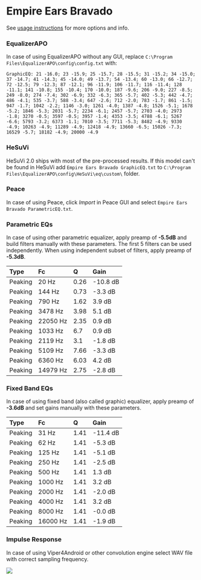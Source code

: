 # Empire Ears Bravado
See [usage instructions](https://github.com/jaakkopasanen/AutoEq#usage) for more options and info.

### EqualizerAPO
In case of using EqualizerAPO without any GUI, replace `C:\Program Files\EqualizerAPO\config\config.txt`
with:
```
GraphicEQ: 21 -16.0; 23 -15.9; 25 -15.7; 28 -15.5; 31 -15.2; 34 -15.0; 37 -14.7; 41 -14.3; 45 -14.0; 49 -13.7; 54 -13.4; 60 -13.0; 66 -12.7; 72 -12.5; 79 -12.3; 87 -12.1; 96 -11.9; 106 -11.7; 116 -11.4; 128 -11.1; 141 -10.8; 155 -10.4; 170 -10.0; 187 -9.6; 206 -9.0; 227 -8.5; 249 -8.0; 274 -7.4; 302 -6.9; 332 -6.3; 365 -5.7; 402 -5.3; 442 -4.7; 486 -4.1; 535 -3.7; 588 -3.4; 647 -2.6; 712 -2.0; 783 -1.7; 861 -1.5; 947 -1.7; 1042 -2.2; 1146 -3.0; 1261 -4.0; 1387 -4.8; 1526 -5.1; 1678 -5.2; 1846 -5.3; 2031 -5.7; 2234 -6.1; 2457 -5.7; 2703 -4.0; 2973 -1.8; 3270 -0.5; 3597 -0.5; 3957 -1.4; 4353 -3.5; 4788 -6.1; 5267 -6.6; 5793 -3.2; 6373 -1.1; 7010 -3.5; 7711 -5.3; 8482 -4.9; 9330 -4.9; 10263 -4.9; 11289 -4.9; 12418 -4.9; 13660 -6.5; 15026 -7.3; 16529 -5.7; 18182 -4.9; 20000 -4.9
```

### HeSuVi
HeSuVi 2.0 ships with most of the pre-processed results. If this model can't be found in HeSuVi add
`Empire Ears Bravado GraphicEQ.txt` to `C:\Program Files\EqualizerAPO\config\HeSuVi\eq\custom\` folder.

### Peace
In case of using Peace, click *Import* in Peace GUI and select `Empire Ears Bravado ParametricEQ.txt`.

### Parametric EQs
In case of using other parametric equalizer, apply preamp of **-5.5dB** and build filters manually
with these parameters. The first 5 filters can be used independently.
When using independent subset of filters, apply preamp of **-5.3dB**.

| Type    | Fc       |    Q | Gain     |
|:--------|:---------|:-----|:---------|
| Peaking | 20 Hz    | 0.26 | -10.8 dB |
| Peaking | 144 Hz   | 0.73 | -3.3 dB  |
| Peaking | 790 Hz   | 1.62 | 3.9 dB   |
| Peaking | 3478 Hz  | 3.98 | 5.1 dB   |
| Peaking | 22050 Hz | 2.35 | 0.9 dB   |
| Peaking | 1033 Hz  | 6.7  | 0.9 dB   |
| Peaking | 2119 Hz  | 3.1  | -1.8 dB  |
| Peaking | 5109 Hz  | 7.66 | -3.3 dB  |
| Peaking | 6360 Hz  | 6.03 | 4.2 dB   |
| Peaking | 14979 Hz | 2.75 | -2.8 dB  |

### Fixed Band EQs
In case of using fixed band (also called graphic) equalizer, apply preamp of **-3.6dB** and set
gains manually with these parameters.

| Type    | Fc       |    Q | Gain     |
|:--------|:---------|:-----|:---------|
| Peaking | 31 Hz    | 1.41 | -11.4 dB |
| Peaking | 62 Hz    | 1.41 | -5.3 dB  |
| Peaking | 125 Hz   | 1.41 | -5.1 dB  |
| Peaking | 250 Hz   | 1.41 | -2.5 dB  |
| Peaking | 500 Hz   | 1.41 | 1.3 dB   |
| Peaking | 1000 Hz  | 1.41 | 3.2 dB   |
| Peaking | 2000 Hz  | 1.41 | -2.0 dB  |
| Peaking | 4000 Hz  | 1.41 | 3.2 dB   |
| Peaking | 8000 Hz  | 1.41 | -0.0 dB  |
| Peaking | 16000 Hz | 1.41 | -1.9 dB  |

### Impulse Response
In case of using Viper4Android or other convolution engine select WAV file with correct sampling frequency.

![](https://raw.githubusercontent.com/jaakkopasanen/AutoEq/master/results/crinacle/usound/Empire%20Ears%20Bravado/Empire%20Ears%20Bravado.png)